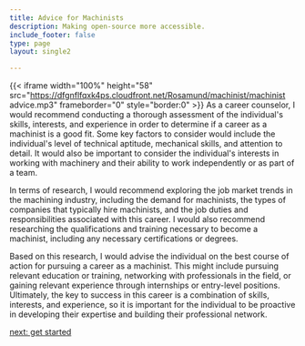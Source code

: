```yaml
---
title: Advice for Machinists
description: Making open-source more accessible.
include_footer: false
type: page
layout: single2

---
```


{{< iframe width="100%" height="58" src="https://dfgnflfqxk4ps.cloudfront.net/Rosamund/machinist/machinist advice.mp3" frameborder="0" style="border:0" >}}
As a career counselor, I would recommend conducting a thorough assessment of the individual's skills, interests, and experience in order to determine if a career as a machinist is a good fit. Some key factors to consider would include the individual's level of technical aptitude, mechanical skills, and attention to detail. It would also be important to consider the individual's interests in working with machinery and their ability to work independently or as part of a team.

In terms of research, I would recommend exploring the job market trends in the machining industry, including the demand for machinists, the types of companies that typically hire machinists, and the job duties and responsibilities associated with this career. I would also recommend researching the qualifications and training necessary to become a machinist, including any necessary certifications or degrees.

Based on this research, I would advise the individual on the best course of action for pursuing a career as a machinist. This might include pursuing relevant education or training, networking with professionals in the field, or gaining relevant experience through internships or entry-level positions. Ultimately, the key to success in this career is a combination of skills, interests, and experience, so it is important for the individual to be proactive in developing their expertise and building their professional network.


<a href="https://workdojos.com/machinist/start">next: get started</a>
